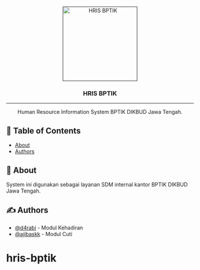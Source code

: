 <p align="center">
  <a href="" rel="noopener">
 <img width=200px height=200px src="https://github.com/d4rabi/hris-bptik/blob/master/assets/icon/icon-512x512.png?raw=true" alt="HRIS BPTIK"></a>
</p>

<h3 align="center">HRIS BPTIK</h3>

---

<p align="center"> Human Resource Information System BPTIK DIKBUD Jawa Tengah.
    <br> 
</p>

## 📝 Table of Contents

- [About](#about)
- [Authors](#authors)

## 🧐 About <a name = "about"></a>

System ini digunakan sebagai layanan SDM internal kantor BPTIK DIKBUD Jawa Tengah.

## ✍️ Authors <a name = "authors"></a>

- [@d4rabi](https://github.com/d4rabi) - Modul Kehadiran
- [@ajibaskk](https://github.com/ajibaskk) - Modul Cuti

# hris-bptik

